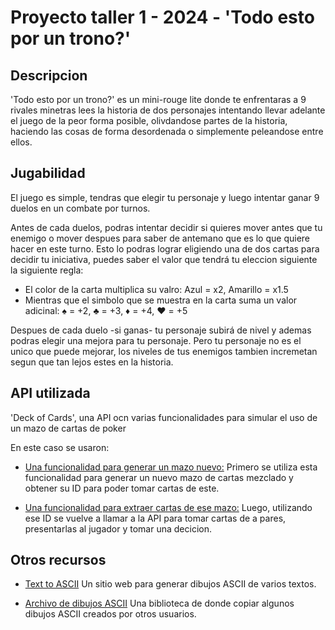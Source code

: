 # Proyecto taller 1 - 2024 - 'Todo esto por un trono?'

## Descripcion
'Todo esto por un trono?' es un mini-rouge lite donde te enfrentaras a 9 rivales minetras lees la historia
de dos personajes intentando llevar adelante el juego de la peor forma posible, olivdandose partes de la historia,
haciendo las cosas de forma desordenada o simplemente peleandose entre ellos.

## Jugabilidad
El juego es simple, tendras que elegir tu personaje y luego intentar ganar 9 duelos en un combate por turnos.

Antes de cada duelos, podras intentar decidir si quieres mover antes que tu enemigo o mover despues para 
saber de antemano que es lo que quiere hacer en este turno. Esto lo podras lograr eligiendo una de dos
cartas para decidir tu iniciativa, puedes saber el valor que tendrá tu eleccion siguiente la siguiente regla:
- El color de la carta multiplica su valro: Azul = x2, Amarillo = x1.5
- Mientras que el simbolo que se muestra en la carta suma un valor adicinal: ♠ = +2, ♣ = +3, ♦ = +4, ♥ = +5

Despues de cada duelo -si ganas- tu personaje subirá de nivel y ademas podras elegir una mejora para tu personaje.
Pero tu personaje no es el unico que puede mejorar, los niveles de tus enemigos tambien incremetan segun que tan lejos
estes en la historia.

## API utilizada

'Deck of Cards', una API ocn varias funcionalidades para simular el uso de un mazo de cartas de poker

En este caso se usaron:

- [Una funcionalidad para generar un mazo nuevo:](http://deckofcardsapi.com/api/deck/new/shuffle/?deck_count=1)
Primero se utiliza esta funcionalidad para generar un nuevo mazo de cartas mezclado y obtener su ID para 
poder tomar cartas de este.

- [Una funcionalidad para extraer cartas de ese mazo:](https://deckofcardsapi.com/api/deck/<IdMazo>/draw/?count=2)
Luego, utilizando ese ID se vuelve a llamar a la API para tomar cartas de a pares, presentarlas al jugador y tomar una decicion.

## Otros recursos

- [Text to ASCII](https://patorjk.com/software/taag/#p=display&f=Graffiti&t=Type%20Something%20)
Un sitio web para generar dibujos ASCII de varios textos.

- [Archivo de dibujos ASCII](https://www.asciiart.eu/)
Una biblioteca de donde copiar algunos dibujos ASCII creados por otros usuarios.